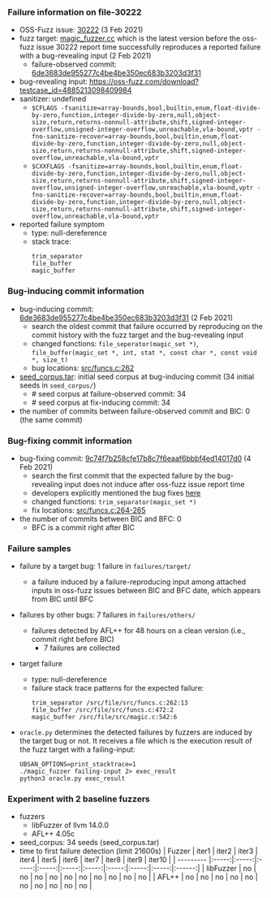 ### Failure information on file-30222
- OSS-Fuzz issue: [30222](https://bugs.chromium.org/p/oss-fuzz/issues/detail?id=30222) (3 Feb 2021)
- fuzz target: [magic_fuzzer.cc](https://github.com/file/file/blob/6de3683de955277c4be4be350ec683b3203d3f31/fuzz/magic_fuzzer.c) which is the latest version before the oss-fuzz issue 30222 report time successfully reproduces a reported failure with a bug-revealing input (2 Feb 2021) 
    - failure-observed commit: [6de3683de955277c4be4be350ec683b3203d3f31](https://github.com/file/file/commit/6de3683de955277c4be4be350ec683b3203d3f31)
- bug-revealing input: https://oss-fuzz.com/download?testcase_id=4885213098409984
- sanitizer: undefined
    - `$CFLAGS -fsanitize=array-bounds,bool,builtin,enum,float-divide-by-zero,function,integer-divide-by-zero,null,object-size,return,returns-nonnull-attribute,shift,signed-integer-overflow,unsigned-integer-overflow,unreachable,vla-bound,vptr -fno-sanitize-recover=array-bounds,bool,builtin,enum,float-divide-by-zero,function,integer-divide-by-zero,null,object-size,return,returns-nonnull-attribute,shift,signed-integer-overflow,unreachable,vla-bound,vptr`
    - `$CXXFLAGS -fsanitize=array-bounds,bool,builtin,enum,float-divide-by-zero,function,integer-divide-by-zero,null,object-size,return,returns-nonnull-attribute,shift,signed-integer-overflow,unsigned-integer-overflow,unreachable,vla-bound,vptr -fno-sanitize-recover=array-bounds,bool,builtin,enum,float-divide-by-zero,function,integer-divide-by-zero,null,object-size,return,returns-nonnull-attribute,shift,signed-integer-overflow,unreachable,vla-bound,vptr`
- reported failure symptom
    - type: null-dereference  
    - stack trace:  
		```
        trim_separator   
        file_buffer  
        magic_buffer
		```

### Bug-inducing commit information 
- bug-inducing commit: [6de3683de955277c4be4be350ec683b3203d3f31](https://github.com/file/file/commit/6de3683de955277c4be4be350ec683b3203d3f31) (2 Feb 2021)
    - search the oldest commit that failure occurred by reproducing on the commit history with the fuzz target and the bug-revealing input
    - changed functions: `file_seperator(magic_set *)`, `file_buffer(magic_set *, int, stat *, const char *, const void *, size_t)`
    - bug locations: [src/funcs.c:262](https://github.com/file/file/commit/6de3683de955277c4be4be350ec683b3203d3f31#diff-bf9637e92c916cc2e734fad6c3c26124df3b45b891adba2fa4f95c8393de914aR262) 
- [seed_corpus.tar](https://drive.google.com/file/d/1qvlhyx847jEYRljKBdmoLaBNSLb98ao1/view?usp=sharing): initial seed corpus at bug-inducing commit (34 initial seeds in `seed_corpus/`) 
    - \# seed corpus at failure-observed commit: 34
    - \# seed corpus at fix-inducing commit: 34
- the number of commits between failure-observed commit and BIC: 0 (the same commit)

### Bug-fixing commit information 
- bug-fixing commit: [9c74f7b258cfe17b8c7f6eaaf6bbbf4ed14017d0](https://github.com/file/file/commit/9c74f7b258cfe17b8c7f6eaaf6bbbf4ed14017d0) (4 Feb 2021) 
    - search the first commit that the expected failure by the bug-revealing input does not induce after oss-fuzz issue report time
    - developers explicitly mentioned the bug fixes [here](https://github.com/file/file/commit/9c74f7b258cfe17b8c7f6eaaf6bbbf4ed14017d0)
    - changed functions: `trim_separator(magic_set *)`
    - fix locations: [src/funcs.c:264-265](https://github.com/file/file/commit/6de3683de955277c4be4be350ec683b3203d3f31#diff-bf9637e92c916cc2e734fad6c3c26124df3b45b891adba2fa4f95c8393de914aR262) 
- the number of commits between BIC and BFC: 0
    - BFC is a commit right after BIC

### Failure samples
- failure by a target bug: 1 failure in `failures/target/`
    - a failure induced by a failure-reproducing input among attached inputs in oss-fuzz issues between BIC and BFC date, which appears from BIC until BFC
- failures by other bugs: 7 failures in `failures/others/`
    - failures detected by AFL++ for 48 hours on a clean version (i.e., commit right before BIC)
        - 7 failures are collected

- target failure 
    - type: null-dereference  
    - failure stack trace patterns for the expected failure:  
		```
        trim_separator /src/file/src/funcs.c:262:13  
        file_buffer /src/file/src/funcs.c:472:2  
        magic_buffer /src/file/src/magic.c:542:6
		```

- `oracle.py` determines the detected failures by fuzzers are induced by the target bug or not. It receives a file which is the execution result of the fuzz target with a failing-input:  
	```
	UBSAN_OPTIONS=print_stacktrace=1  
	./magic_fuzzer failing-input 2> exec_result
	python3 oracle.py exec_result
	```

### Experiment with 2 baseline fuzzers
- fuzzers
    - libFuzzer of llvm 14.0.0
    - AFL++ 4.05c
- seed_corpus: 34 seeds (seed_corpus.tar)
- time to first failure detection (limit 21600s)
    |   Fuzzer  | iter1 | iter2 | iter3 | iter4 | iter5 | iter6 | iter7 | iter8 | iter9 | iter10 |
    | --------- |:-----:|:-----:|:-----:|:-----:|:-----:|:-----:|:-----:|:-----:|:-----:|:------:|
    | libFuzzer |   no  |   no  |   no  |   no  |   no  |   no  |   no  |   no  |   no  |   no   |
    |   AFL++   |   no  |   no  |   no  |   no  |   no  |   no  |   no  |   no  |   no  |   no   |

